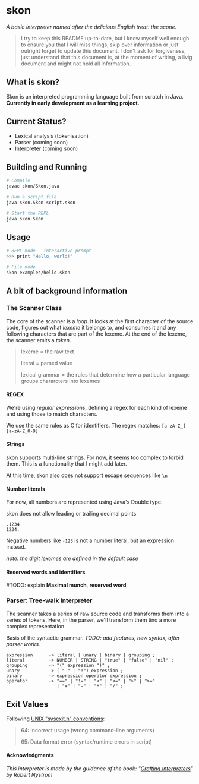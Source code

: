 # skon
*A basic interpreter named after the delicious English treat: the scone.*

>I try to keep this README up-to-date, but I know myself well enough to ensure you that I will miss things, skip over information or just outright forget to update this document. I don't ask for forgiveness, just understand that this document is, at the moment of writing, a livig document and might not hold all information.

## What is skon?

Skon is an interpreted programming language built from scratch in Java. **Currently in early development as a learning project.**


## Current Status?

- Lexical analysis (tokenisation)
- Parser (coming soon)
- Interpreter (coming soon)


## Building and Running
```bash
# Compile
javac skon/Skon.java

# Run a script file
java skon.Skon script.skon

# Start the REPL
java skon.Skon
```
## Usage
```bash
# REPL mode - interactive prompt
>>> print "Hello, world!"

# File mode
skon examples/hello.skon
```

## A bit of background information

### The Scanner Class

The core of the scanner is a *loop*. It looks at the first character of the source code, figures out what *lexeme* it belongs to, and consumes it and any following characters that are part of the lexeme. At the end of the lexeme, the scanner emits a *token*.

> lexeme = the raw text
> 
> literal = parsed value
> 
> lexical grammar = the rules that determine how a particular language groups chararcters into lexemes

#### REGEX

We're using *regular expressions*, defining a regex for each kind of lexeme and using those to match characters.

We use the same rules as C for identifiers. The regex matches: 
```[a-zA-Z_][a-zA-Z_0-9]```

#### Strings

skon supports multi-line strings. For now, it seems too complex to forbid them. This is a functionality that I might add later.

At this time, skon also does not support escape sequences like ```\n```

#### Number literals

For now, all numbers are represented using Java's Double type.

skon does not allow leading or trailing decimal points
```
.1234
1234.
```

Negative numbers like ```-123``` is not a number literal, but an expression instead.

*note: the digit lexemes are defined in the default case*

#### Reserved words and identifiers

#TODO:
explain **Maximal munch**, **reserved word**

### Parser: Tree-walk Interpreter

The scanner takes a series of raw source code and transforms them into a series of tokens.
Here, in the parser, we'll transform them tino a more complex representation.

Basis of the syntactic grammar.
*TODO: add features, new syntax, after parser works.*

```
expression      -> literal | unary | binary | grouping ;
literal         -> NUMBER | STRING | "true" | "false" | "nil" ;
grouping        -> "(" expression ")" ;
unary           -> ( "-" | "!") expression ;
binary          -> expression operator expression ;
operator        -> "==" | "!=" | "<" | "<=" | ">" | ">="
                   | "+" | "-" | "*" | "/" ;
```

## Exit Values

Following [UNIX "sysexit.h" conventions](https://manpages.ubuntu.com/manpages/noble/man3/sysexits.h.3head.html):


> 64: Incorrect usage (wrong command-line arguments)
>
> 65: Data format error (syntax/runtime errors in script)


#### Acknowledgments

*This interpreter is made by the guidance of the book: "[Crafting Interpreters](https://craftinginterpreters.com)" by Robert Nystrom*